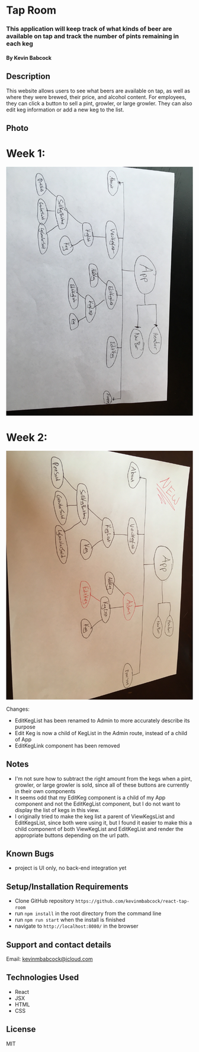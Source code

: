 # Tap Room

### This application will keep track of what kinds of beer are available on tap and track the number of pints remaining in each keg

#### By Kevin Babcock

## Description

This website allows users to see what beers are available on tap, as well as where they were brewed, their price, and alcohol content. For employees, they can click a button to sell a pint, growler, or large growler. They can also edit keg information or add a new keg to the list.

## Photo

# Week 1:
![Visualization](./component_tree.jpg)

# Week 2:
![Visualization](./new_component_tree.jpg)

Changes:
* EditKegList has been renamed to Admin to more accurately describe its purpose
* Edit Keg is now a child of KegList in the Admin route, instead of a child of App
* EditKegLink component has been removed

## Notes

* I'm not sure how to subtract the right amount from the kegs when a pint, growler, or large growler is sold, since all of these buttons are currently in their own components
* It seems odd that my EditKeg component is a child of my App component and not the EditKegList component, but I do not want to display the list of kegs in this view.
* I originally tried to make the keg list a parent of ViewKegsList and EditKegsList, since both were using it, but I found it easier to make this a child component of both ViewKegList and EditKegList and render the appropriate buttons depending on the url path.

## Known Bugs

* project is UI only, no back-end integration yet

## Setup/Installation Requirements

* Clone GitHub repository `https://github.com/kevinmbabcock/react-tap-room`
* run `npm install` in the root directory from the command line
* run `npm run start` when the install is finished
* navigate to `http://localhost:8080/` in the browser

## Support and contact details

Email: kevinmbabcock@icloud.com


## Technologies Used

* React
* JSX
* HTML
* CSS

## License

MIT
